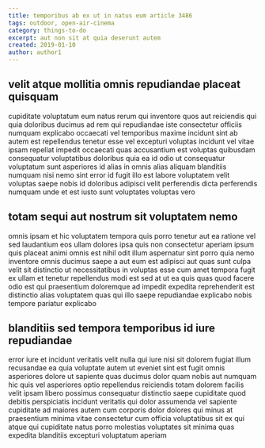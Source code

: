 ```yaml
---
title: temporibus ab ex ut in natus eum article 3486
tags: outdoor, open-air-cinema
category: things-to-do
excerpt: aut non sit at quia deserunt autem
created: 2019-01-10
author: author1
---
```


## velit atque mollitia omnis repudiandae placeat quisquam

cupiditate voluptatum eum natus rerum qui inventore quos aut reiciendis qui quia doloribus ducimus ad rem qui repudiandae iste consectetur officiis numquam explicabo occaecati vel temporibus maxime incidunt sint ab autem est repellendus tenetur esse vel excepturi voluptas incidunt vel vitae ipsam repellat impedit occaecati quas accusantium est voluptas quibusdam consequatur voluptatibus doloribus quia ea id odio ut consequatur voluptatum sunt asperiores id alias in omnis alias aliquam blanditiis numquam nisi nemo sint error id fugit illo est labore voluptatem velit voluptas saepe nobis id doloribus adipisci velit perferendis dicta perferendis numquam unde et est iusto sunt voluptates voluptas vero

## totam sequi aut nostrum sit voluptatem nemo

omnis ipsam et hic voluptatem tempora quis porro tenetur aut ea ratione vel sed laudantium eos ullam dolores ipsa quis non consectetur aperiam ipsum quis placeat animi omnis est nihil odit illum aspernatur sint porro quia nemo inventore omnis ducimus saepe a aut eum est adipisci aut quas sunt culpa velit sit distinctio ut necessitatibus in voluptas esse cum amet tempora fugit ex ullam et tenetur repellendus modi est sed at ut ea quis quas quod facere odio est qui praesentium doloremque ad impedit expedita reprehenderit est distinctio alias voluptatem quas qui illo saepe repudiandae explicabo nobis tempore pariatur explicabo

## blanditiis sed tempora temporibus id iure repudiandae

error iure et incidunt veritatis velit nulla qui iure nisi sit dolorem fugiat illum recusandae ea quia voluptate autem ut eveniet sint est fugit omnis asperiores dolore ut sapiente quas ducimus dolor quam nobis aut numquam hic quis vel asperiores optio repellendus reiciendis totam dolorem facilis velit ipsam libero possimus consequatur distinctio saepe cupiditate quod debitis perspiciatis incidunt veritatis qui dolor assumenda vel sapiente cupiditate ad maiores autem cum corporis dolor dolores qui minus at praesentium minima vitae consectetur cum officia voluptatibus sit ex qui atque qui cupiditate natus porro molestias voluptates sit minima quas expedita blanditiis excepturi voluptatum aperiam
